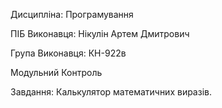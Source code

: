Дисципліна: Програмування

ПІБ Виконавця: Нікулін Артем Дмитрович

Група Виконавця: КН-922в

Модульний Контроль

Завдання: Калькулятор математичних виразів.
